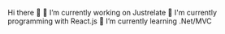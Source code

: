 Hi there 👋
🔭 I’m currently working on Justrelate
💬 I'm currently programming with React.js
🌱 I’m currently learning .Net/MVC











